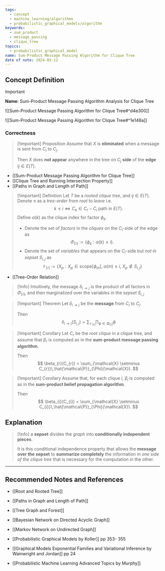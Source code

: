 ```yaml
---
tags:
  - concept
  - machine_learning/algorithms
  - probabilistic_graphical_models/algorithm
keywords:
  - sum_product
  - message_passing
  - clique_tree
topics:
  - probabilistic_graphical_model
name: Sum-Product Message Passing Algorithm for Clique Tree
date of note: 2024-05-12
---
```


## Concept Definition

>[!important]
>**Name**: Sum-Product Message Passing Algorithm Analysis for Clique Tree

![[Sum-Product Message Passing Algorithm for Clique Tree#^d4e300]]

![[Sum-Product Message Passing Algorithm for Clique Tree#^1e148a]]

### Correctness

>[!important] Proposition
>Assume that $X$ is **eliminated** when a message is sent from $C_{i}$ to $C_{j}$.
>
>Then $X$ does **not appear** anywhere in the tree on $C_{j}$ **side** of the **edge** $ij\in E(T)$.

- [[Sum-Product Message Passing Algorithm for Clique Tree]]
- [[Clique Tree and Running Intersection Property]]
- [[Paths in Graph and Length of Path]]

>[!important] Definition
>Let $T$ be a *rooted clique tree*, and  $ij\in E(T)$.  Denote $\le$ as a *tree-order* from *root* to *leave* i.e.
>$$
> k \leq i \iff C_{k} \in C_{r}-C_{i}\text{ path in }E(T).
>$$
>Define $\alpha(k)$ as the clique index for factor $\phi_{k}$.
>
>- Denote the set of *factors* in the *cliques* on the $C_{i}$-side of the edge as $$\Phi_{\lceil i \rceil } := \left\{ \phi_{k}: \alpha(k)\le i \right\}. $$
>- Denote the set of *variables* that appears on the $C_{i}$-side but *not in sepset* $S_{i,j}$ as $$\mathcal{V}_{\lceil i \rceil}:= \{ X_{p}: X_{p} \in \text{scope}[\phi_{m}],\; \alpha(m) \le i,\; X_{p} \not\in S_{i,j} \}$$
>  

- [[Tree-Order Relation]]

>[!info]
>Intuitively, the message $\delta_{i\to j}$ is the product of all factors in $\Phi_{\lceil i \rceil }$, and then marginalized over the variables in the *sepset* $S_{i,j}$  

>[!important] Theorem
>Let $\delta_{i\to j}$  be the **message** from $C_{i}$ to $C_{j}$.
>
>Then 
>$$
> \delta_{i\to j}(S_{i,j}) = \sum_{\mathcal{V}_{\lceil i \rceil }}\prod_{\phi \in \Phi_{\lceil i \rceil }}\phi
>$$

>[!important] Corollary
>Let $C_{r}$ be the *root clique* in a clique tree, and assume that $\beta_{r}$ is computed as in the **sum-product message passing algorithm**.
>
>Then 
>$$
>\beta_{r}(C_{r}) = \sum_{\mathcal{X} \setminus C_{r}}\,\hat{\mathcal{P}}_{\Phi}(\mathcal{X}).
>$$


>[!important] Corollary
>Assume that, for each clique $i$, $\beta_{i}$ is computed as in the **sum-product belief propagation algorithm**.
>
>Then 
>$$
>\beta_{i}(C_{i}) = \sum_{\mathcal{X} \setminus C_{i}}\,\hat{\mathcal{P}}_{\Phi}(\mathcal{X}).
>$$


## Explanation

>[!info]
>a **sepset** divides the *graph* into **conditionally independent pieces**. 
>
>It is this conditional independence property that allows the **message over the sepset** to **summarize completely** the information in *one side of the clique tree* that is necessary for the computation in the other.





-----------
##  Recommended Notes and References



- [[Root and Rooted Tree]]
- [[Paths in Graph and Length of Path]]

- [[Tree Graph and Forest]]

- [[Bayesian Network on Directed Acyclic Graph]]
- [[Markov Network on Undirected Graph]]


- [[Probabilistic Graphical Models by Koller]] pp 353- 355
- [[Graphical Models Exponential Families and Variational Inference by Wainwright and Jordan]] pp 24
- [[Probabilistic Machine Learning Advanced Topics by Murphy]]
